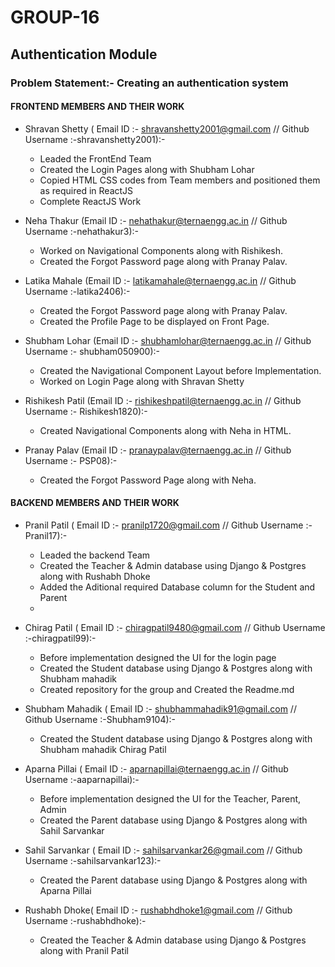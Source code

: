 # GROUP-16
## Authentication Module

### Problem Statement:- Creating an authentication system
#### FRONTEND MEMBERS AND THEIR WORK
* Shravan Shetty ( Email ID :- shravanshetty2001@gmail.com //
Github Username :-shravanshetty2001):-
    * Leaded the FrontEnd Team  
    * Created the Login Pages along with Shubham Lohar
    * Copied HTML CSS codes from Team members and positioned them as required in ReactJS
    * Complete ReactJS Work
    
* Neha Thakur (Email ID :- nehathakur@ternaengg.ac.in //
Github Username :-nehathakur3):-
    * Worked on Navigational Components along with Rishikesh.
    * Created the Forgot Password page along with Pranay Palav. 
    
* Latika Mahale (Email ID :- latikamahale@ternaengg.ac.in //
Github Username :-latika2406):-  
    * Created the Forgot Password page along with Pranay Palav.
    * Created the Profile Page to be displayed on Front Page.
    
* Shubham Lohar (Email ID :- shubhamlohar@ternaengg.ac.in //
Github Username :- shubham050900):-
     
   * Created the Navigational Component Layout before Implementation.
   * Worked on Login Page along with Shravan Shetty

* Rishikesh Patil (Email ID :- rishikeshpatil@ternaengg.ac.in //
Github Username :- Rishikesh1820):-
   * Created Navigational Components along with Neha in HTML.
     
 *  Pranay Palav (Email ID :- pranaypalav@ternaengg.ac.in //
Github Username :- PSP08):-
     * Created the Forgot Password Page along with Neha.
  
   
#### BACKEND MEMBERS AND THEIR WORK
* Pranil Patil ( Email ID :- pranilp1720@gmail.com //  Github Username :-Pranil17):-
  * Leaded the backend Team
  * Created the Teacher & Admin database using Django & Postgres along with Rushabh Dhoke
  * Added the Aditional required Database column for the Student and Parent
  * 
  
* Chirag Patil ( Email ID :- chiragpatil9480@gmail.com // Github Username :-chiragpatil99):- 
  * Before implementation designed the UI for the login page
  * Created the Student database using Django & Postgres along with Shubham mahadik
  * Created repository for the group and Created the Readme.md


* Shubham Mahadik ( Email ID :- shubhammahadik91@gmail.com // Github Username :-Shubham9104):-
   * Created the Student database using Django & Postgres along with Shubham mahadik Chirag Patil
   
   
* Aparna Pillai ( Email ID :- aparnapillai@ternaengg.ac.in // Github Username :-aaparnapillai):-   
   * Before implementation designed the UI for the Teacher, Parent, Admin
   * Created the Parent database using Django & Postgres along with Sahil Sarvankar

* Sahil Sarvankar ( Email ID :- sahilsarvankar26@gmail.com // Github Username :-sahilsarvankar123):-   
    * Created the Parent database using Django & Postgres along with Aparna Pillai
    

* Rushabh Dhoke( Email ID :- rushabhdhoke1@gmail.com // Github Username :-rushabhdhoke):-   
   * Created the Teacher & Admin database using Django & Postgres along with Pranil Patil
      
   

